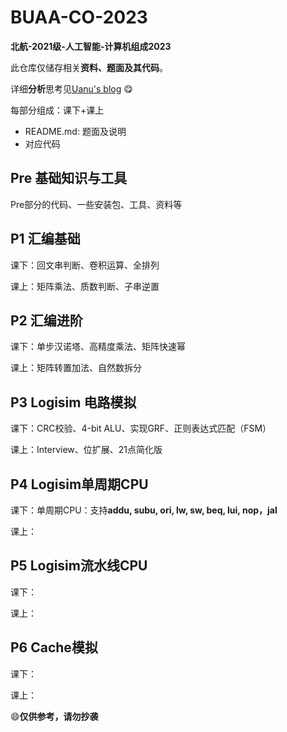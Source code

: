 # BUAA-CO-2023

**北航-2021级-人工智能-计算机组成2023**

此仓库仅储存相关**资料、题面及其代码**。

详细**分析**思考见[Uanu's blog](https://uanu2002.github.io) :yum:



每部分组成：课下+课上

*   README.md: 题面及说明
*   对应代码

## Pre 基础知识与工具

Pre部分的代码、一些安装包、工具、资料等

## P1 汇编基础

课下：回文串判断、卷积运算、全排列

课上：矩阵乘法、质数判断、子串逆置

## P2 汇编进阶

课下：单步汉诺塔、高精度乘法、矩阵快速幂

课上：矩阵转置加法、自然数拆分

## P3 Logisim 电路模拟

课下：CRC校验、4-bit ALU、实现GRF、正则表达式匹配（FSM）

课上：Interview、位扩展、21点简化版

## P4 Logisim单周期CPU

课下：单周期CPU：支持**addu, subu, ori, lw, sw, beq, lui, nop，jal**

课上：

## P5 Logisim流水线CPU

课下：

课上：

## P6 Cache模拟

课下：

课上：



:smile:**仅供参考，请勿抄袭**
